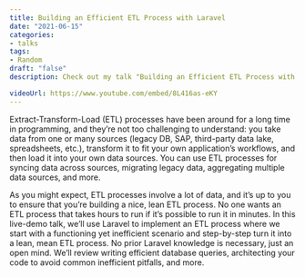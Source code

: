 ```yaml
---
title: Building an Efficient ETL Process with Laravel
date: "2021-06-15"
categories:
- talks
tags:
- Random
draft: "false"
description: Check out my talk "Building an Efficient ETL Process with Laravel," given on 2021-06-15.

videoUrl: https://www.youtube.com/embed/8L416as-eKY
---
```

Extract-Transform-Load (ETL) processes have been around for a long time in
programming, and they’re not too challenging to understand: you take data from
one or many sources (legacy DB, SAP, third-party data lake, spreadsheets, etc.),
transform it to fit your own application’s workflows, and then load it into
your own data sources. You can use ETL processes for syncing data across
sources, migrating legacy data, aggregating multiple data sources, and more.

As you might expect, ETL processes involve a lot of data, and it’s up to you
to ensure that you’re building a nice, lean ETL process. No one wants an ETL
process that takes hours to run if it’s possible to run it in minutes. In this
live-demo talk, we’ll use Laravel to implement an ETL process where we start
with a functioning yet inefficient scenario and step-by-step turn it into a
lean, mean ETL process. No prior Laravel knowledge is necessary, just an open
mind. We’ll review writing efficient database queries, architecting your code
to avoid common inefficient pitfalls, and more.
